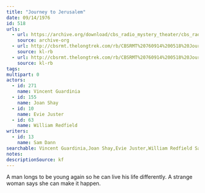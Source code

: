 ```yaml
---
title: "Journey to Jerusalem"
date: 09/14/1976
id: 518
urls: 
  - url: https://archive.org/download/cbs_radio_mystery_theater/cbs_radio_mystery_theater-0501-0550.zip/cbs_radio_mystery_theater-0501-0550%2Fcbsrmt_0518_journey_to_jerusalem.mp3
    source: archive-org
  - url: http://cbsrmt.thelongtrek.com/rb/CBSRMT%20760914%200518%20Journey%20to%20Jerusalem_wuwm_rb.mp3
    source: kl-rb
  - url: http://cbsrmt.thelongtrek.com/rb/CBSRMT%20760914%200518%20Journey%20to%20Jerusalem_wbbm_rb.mp3
    source: kl-rb
tags: 
multipart: 0
actors:  
  - id: 271
    name: Vincent Guardinia  
  - id: 155
    name: Joan Shay  
  - id: 10
    name: Evie Juster  
  - id: 63
    name: William Redfield
writers:  
  - id: 13
    name: Sam Dann
searchable: Vincent Guardinia,Joan Shay,Evie Juster,William Redfield Sam Dann
notes: 
descriptionSource: kf
---
```

A man longs to be young again so he can live his life differently. A strange woman says she can make it happen.